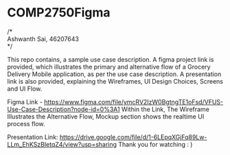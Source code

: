 # COMP2750Figma

/*  
Ashwanth Sai, 46207643   
*/

This repo contains, a sample use case description. A figma project link is provided, which illustrates the primary and alternative flow of a Grocery Delivery Mobile application, as per the use case description. 
A presentation link is also provided, explaining the Wireframes, UI Design Choices, Screens and UI Flow. 

Figma Link - https://www.figma.com/file/ymcRV2IzW0BgtngTE1oFsd/VFUS-Use-Case-Description?node-id=0%3A1
Within the Link, The Wireframe Illustrates the Alternative Flow, Mockup section shows the realtime UI process flow.

Presentation Link: https://drive.google.com/file/d/1-6LEpqXGjFq89Lw-LLm_EhKSzBIetqZ4/view?usp=sharing
Thank you for watching : )
